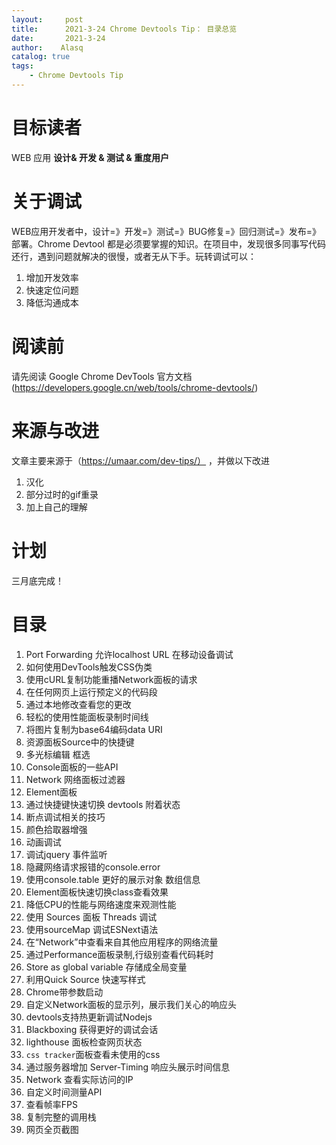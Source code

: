 ```yaml
---
layout:     post
title:      2021-3-24 Chrome Devtools Tip： 目录总览
date:       2021-3-24
author:    Alasq
catalog: true
tags:
    - Chrome Devtools Tip
---
```


# 目标读者
WEB 应用 **设计& 开发 & 测试 & 重度用户**
# 关于调试
WEB应用开发者中，设计=》开发=》测试=》BUG修复=》回归测试=》发布=》部署。Chrome Devtool 都是必须要掌握的知识。在项目中，发现很多同事写代码还行，遇到问题就解决的很慢，或者无从下手。玩转调试可以：
1. 增加开发效率
2. 快速定位问题
3. 降低沟通成本

# 阅读前
请先阅读 Google Chrome DevTools 官方文档(https://developers.google.cn/web/tools/chrome-devtools/) 

# 来源与改进
文章主要来源于（https://umaar.com/dev-tips/） ，并做以下改进
1. 汉化
2. 部分过时的gif重录
3. 加上自己的理解

# 计划
三月底完成！

# 目录
1. Port Forwarding 允许localhost URL 在移动设备调试
2. 如何使用DevTools触发CSS伪类
3. 使用cURL复制功能重播Network面板的请求
4. 在任何网页上运行预定义的代码段
5. 通过本地修改查看您的更改
6. 轻松的使用性能面板录制时间线
7. 将图片复制为base64编码data URI
8. 资源面板Source中的快捷键
9. 多光标编辑 框选
10. Console面板的一些API
11. Network 网络面板过滤器
12. Element面板
13. 通过快捷键快速切换 devtools 附着状态
14. 断点调试相关的技巧
15. 颜色拾取器增强
16. 动画调试
17. 调试jquery 事件监听
18. 隐藏网络请求报错的console.error
19. 使用console.table 更好的展示对象 数组信息
20. Element面板快速切换class查看效果
21. 降低CPU的性能与网络速度来观测性能
22. 使用 Sources 面板 Threads 调试
23. 使用sourceMap 调试ESNext语法
24. 在“Network”中查看来自其他应用程序的网络流量
25. 通过Performance面板录制,行级别查看代码耗时
26. Store as global variable 存储成全局变量
27. 利用Quick Source 快速写样式
28. Chrome带参数启动
29. 自定义Network面板的显示列，展示我们关心的响应头
30. devtools支持热更新调试Nodejs
31. Blackboxing 获得更好的调试会话
32. lighthouse 面板检查网页状态
33. `css tracker`面板查看未使用的css
34. 通过服务器增加 Server-Timing 响应头展示时间信息
35. Network 查看实际访问的IP
36. 自定义时间测量API
37. 查看帧率FPS
38. 复制完整的调用栈
39. 网页全页截图